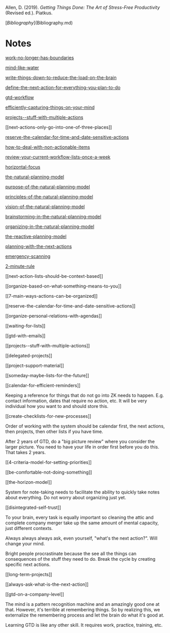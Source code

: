 Allen, D. (2019). _Getting Things Done: The Art of Stress-Free Productivity_ (Revised ed.). Piatkus.

[$Bibliography]($Bibliography.md)

# Notes

[work-no-longer-has-boundaries](work-no-longer-has-boundaries.md)

[mind-like-water](mind-like-water.md)

[write-things-down-to-reduce-the-load-on-the-brain](write-things-down-to-reduce-the-load-on-the-brain.md)

[define-the-next-action-for-everything-you-plan-to-do](define-the-next-action-for-everything-you-plan-to-do.md)

[gtd-workflow](gtd-workflow.md)

[efficiently-capturing-things-on-your-mind](efficiently-capturing-things-on-your-mind.md)

[projects--stuff-with-multiple-actions](projects--stuff-with-multiple-actions.md)

[[next-actions-only-go-into-one-of-three-places]]

[reserve-the-calendar-for-time-and-date-sensitive-actions](reserve-the-calendar-for-time-and-date-sensitive-actions.md)

[how-to-deal-with-non-actionable-items](how-to-deal-with-non-actionable-items.md)

[review-your-current-workflow-lists-once-a-week](review-your-current-workflow-lists-once-a-week.md)

[horizontal-focus](horizontal-focus.md)

[the-natural-planning-model](the-natural-planning-model.md)

[purpose-of-the-natural-planning-model](purpose-of-the-natural-planning-model.md)

[principles-of-the-natural-planning-model](principles-of-the-natural-planning-model.md)

[vision-of-the-natural-planning-model](vision-of-the-natural-planning-model.md)

[brainstorming-in-the-natural-planning-model](brainstorming-in-the-natural-planning-model.md)

[organizing-in-the-natural-planning-model](organizing-in-the-natural-planning-model.md)

[the-reactive-planning-model](the-reactive-planning-model.md)

[planning-with-the-next-actions](planning-with-the-next-actions.md)

[emergency-scanning](emergency-scanning.md)

[2-minute-rule](2-minute-rule.md)

[[next-action-lists-should-be-context-based]]

[[organize-based-on-what-something-means-to-you]]

[[7-main-ways-actions-can-be-organized]]

[[reserve-the-calendar-for-time-and-date-sensitive-actions]]

[[organize-personal-relations-with-agendas]]

[[waiting-for-lists]]

[[gtd-with-emails]]

[[projects--stuff-with-multiple-actions]]

[[delegated-projects]]

[[project-support-material]]

[[someday-maybe-lists-for-the-future]]

[[calendar-for-efficient-reminders]]

Keeping a reference for things that do not go into ZK needs to happen. E.g. contact information, dates that require no action, etc. It will be very individual how you want to and should store this.

[[create-checklists-for-new-processes]]

Order of working with the system should be calendar first, the next actions, then projects, then other lists if you have time.

After 2 years of GTD, do a "big picture review" where you consider the larger picture. You need to have your life in order first before you do this. That takes 2 years.

[[4-criteria-model-for-setting-priorities]]

[[be-comfortable-not-doing-something]]

[[the-horizon-model]]

System for note-taking needs to facilitate the ability to quickly take notes about everything. Do not worry about organizing just yet.

[[disintegrated-self-trust]]


To your brain, every task is equally important so cleaning the attic and complete company merger take up the same amount of mental capacity, just different contexts.



Always always always ask, even yourself, "what's the next action?". Will change your mind.

Bright people procrastinate because the see all the things can consequences of the stuff they need to do. Break the cycle by creating specific next actions.

[[long-term-projects]]

[[always-ask-what-is-the-next-action]]

[[gtd-on-a-company-level]]



The mind is a pattern recognition machine and an amazingly good one at that. However, it's terrible at remembering things. So by realizing this, we externalize the remembering process and let the brain do what it's good at.

Learning GTD is like any other skill. It requires work, practice, training, etc.

